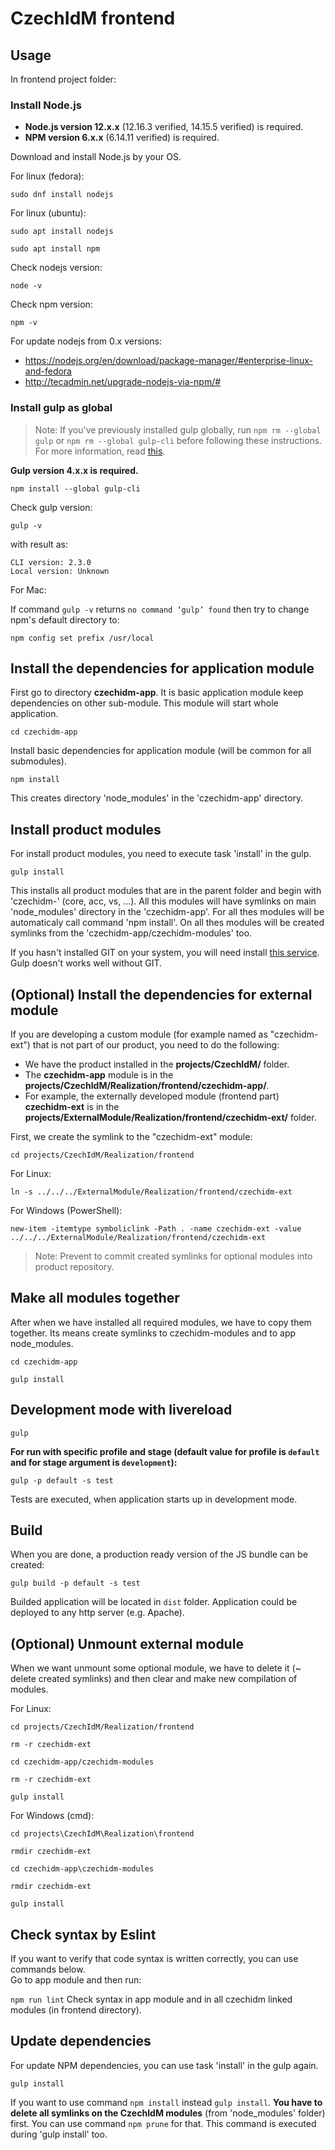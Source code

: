 # CzechIdM frontend

## Usage

In frontend project folder:

### Install Node.js

* **Node.js version 12.x.x** (12.16.3 verified, 14.15.5 verified) is required.
* **NPM version 6.x.x**  (6.14.11 verified) is required.

Download and install Node.js by your OS.

For linux (fedora):

`sudo dnf install nodejs`

For linux (ubuntu):

`sudo apt install nodejs`

`sudo apt install npm`

Check nodejs version:

`node -v`

Check npm version:

`npm -v`

For update nodejs from 0.x versions:
* https://nodejs.org/en/download/package-manager/#enterprise-linux-and-fedora
* http://tecadmin.net/upgrade-nodejs-via-npm/#

### Install gulp as global

> Note: If you've previously installed gulp globally, run `npm rm --global gulp` or `npm rm --global gulp-cli` before following these instructions. For more information, read [this](https://gulpjs.com/docs/en/getting-started/quick-start/).

**Gulp version 4.x.x is required.**

`npm install --global gulp-cli`

Check gulp version:

`gulp -v`

with result as:
```
CLI version: 2.3.0
Local version: Unknown
```

For Mac:

If command `gulp -v` returns ``no command ‘gulp’ found`` then try to change npm's default directory to:

`npm config set prefix /usr/local`


## Install the dependencies for application module

First go to directory **czechidm-app**. It is basic application module keep dependencies on other sub-module.
This module will start whole application.

`cd czechidm-app`

Install basic dependencies for application module (will be common for all submodules).

`npm install`

This creates directory 'node_modules' in the 'czechidm-app' directory.

## Install product modules

For install product modules, you need to execute task 'install' in the gulp.

`gulp install`

This installs all product modules that are in the parent folder and begin with 'czechidm-' (core, acc, vs, ...).
All this modules will have symlinks on main 'node_modules' directory in the 'czechidm-app'. For all thes modules will be automaticaly call command 'npm install'.
On all thes modules will be created symlinks from the 'czechidm-app/czechidm-modules' too.

If you hasn't installed GIT on your system, you will need install [this service](https://git-scm.com/downloads). Gulp doesn't works well without GIT.

## (Optional) Install the dependencies for **external** module
If you are developing a custom module (for example named as "czechidm-ext") that is not part of our product, you need to do the following:

* We have the product installed in the **projects/CzechIdM/** folder.
* The **czechidm-app** module is in the **projects/CzechIdM/Realization/frontend/czechidm-app/**.
* For example, the externally developed module (frontend part) **czechidm-ext** is in the **projects/ExternalModule/Realization/frontend/czechidm-ext/** folder.

First, we create the symlink to the "czechidm-ext" module:

`cd projects/CzechIdM/Realization/frontend`

For Linux:

`ln -s ../../../ExternalModule/Realization/frontend/czechidm-ext`

For Windows (PowerShell):

`new-item -itemtype symboliclink -Path . -name czechidm-ext -value ../../../ExternalModule/Realization/frontend/czechidm-ext`

> Note: Prevent to commit created symlinks for optional modules into product repository.


## Make all modules together
After when we have installed all required modules, we have to copy them together. Its means create symlinks to czechidm-modules and to app node_modules.

`cd czechidm-app`

`gulp install`

## Development mode with livereload

`gulp`

__For run with specific profile and stage (default value for profile is `default`  and for stage argument is `development`):__

`gulp -p default -s test`

Tests are executed, when application starts up in development mode.

## Build

When you are done, a production ready version of the JS bundle can be created:

`gulp build -p default -s test`

Builded application will be located in `dist` folder. Application could be deployed to any http server (e.g. Apache).

## (Optional) Unmount **external** module
When we want unmount some optional module, we have to delete it (~ delete created symlinks) and then clear and make new compilation of modules.


For Linux:

`cd projects/CzechIdM/Realization/frontend`

`rm -r czechidm-ext`

`cd czechidm-app/czechidm-modules`

`rm -r czechidm-ext`

`gulp install`

For Windows (cmd):

`cd projects\CzechIdM\Realization\frontend`

`rmdir czechidm-ext`

`cd czechidm-app\czechidm-modules`

`rmdir czechidm-ext`

`gulp install`

## Check syntax by Eslint

If you want to verify that code syntax is written correctly, you can use commands below.  
Go to app module and then run:

`npm run lint`   Check syntax in app module and in all czechidm linked modules (in frontend directory).

## Update dependencies

For update NPM dependencies, you can use task 'install' in the gulp again.

`gulp install`

If you want to use command `npm install` instead `gulp install`. **You have to delete all symlinks on the CzechIdM modules** (from 'node_modules' folder) first. You can use command `npm prune` for that. This command is executed during 'gulp install' too.

